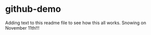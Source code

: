 # github-demo

Adding text to this readme file to see how this all works.
Snowing on November 11th!!!

